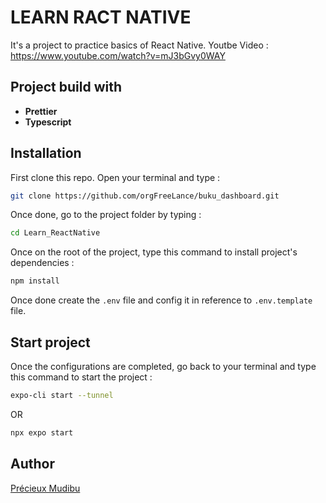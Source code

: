# **LEARN RACT NATIVE**

It's a project to practice basics of React Native.
Youtbe Video : https://www.youtube.com/watch?v=mJ3bGvy0WAY

## Project build with

-   **Prettier**
-   **Typescript**

## Installation

First clone this repo. Open your terminal and type :

```bash
git clone https://github.com/orgFreeLance/buku_dashboard.git
```

Once done, go to the project folder by typing :

```bash
cd Learn_ReactNative
```

Once on the root of the project, type this command to install project's dependencies :

```bash
npm install
```

Once done create the `.env` file and config it in reference to `.env.template` file.

## Start project

Once the configurations are completed, go back to your terminal and type this command to start the project :

```bash
expo-cli start --tunnel
```

OR

```bash
npx expo start
```

## Author

[Précieux Mudibu](https://github.com/PrecieuxMudibu)
